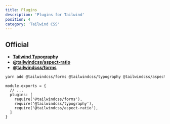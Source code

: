 ```yaml
---
title: Plugins
description: 'Plugins for Tailwind'
position: 4
category: 'Tailwind CSS'
---
```


## Official

- [**Tailwind Typography**](https://github.com/tailwindlabs/tailwindcss-typography)
- [**@tailwindcss/aspect-ratio**](https://github.com/tailwindlabs/tailwindcss-aspect-ratio)
- [**@tailwindcss/forms**](https://github.com/tailwindlabs/tailwindcss-forms)

```bash
yarn add @tailwindcss/forms @tailwindcss/typography @tailwindcss/aspect-ratio
```

```js[tailwind.config.js]
module.exports = {
  // ...
  plugins: [
    require('@tailwindcss/forms'),
    require('@tailwindcss/typography'),
    require('@tailwindcss/aspect-ratio'),
  ]
}
```
